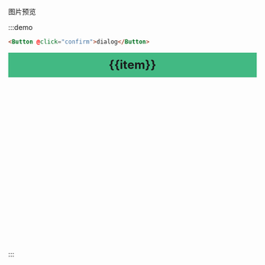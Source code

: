 图片预览

:::demo

```html
<Button @click="confirm">dialog</Button>
```

<div class="core-container">
  <div class="scroll-wrapper" ref="scroll">
    <div class="scroll-content">
      <div class="scroll-item" v-for="(item, index) in emojis" :key="index" @click="clickHandler(item)">{{item}}</div>
    </div>
  </div>
</div>
:::

<script>
import BScroll from '@better-scroll/core';
export default {
  data() {
    return {
      dialog: false,
      emojis: [
        '😀 😁 😂 🤣 😃',
        '😄 😅 😆 😉 😊',
        '😫 😴 😌 😛 😜',
        '👆🏻 😒 😓 😔 👇🏻',
        '😑 😶 🙄 😏 😣',
        '😞 😟 😤 😢 😭',
        '🤑 😲 ☹️ 🙁 😖',
        '👍 👎 👊 ✊ 🤛',
        '☝️ ✋ 🤚 🖐 🖖',
        '👍🏼 👎🏼 👊🏼 ✊🏼 🤛🏼',
        '☝🏽 ✋🏽 🤚🏽 🖐🏽 🖖🏽',
        '🌖 🌗 🌘 🌑 🌒',
        '💫 💥 💢 💦 💧',
        '🐠 🐟 🐬 🐳 🐋',
        '😬 😐 😕 😯 😶',
        '😇 😏 😑 😓 😵',
        '🐥 🐣 🐔 🐛 🐤',
        '💪 ✨ 🔔 ✊ ✋',
        '👇 👊 👍 👈 👆',
        '💛 👐 👎 👌 💘'
      ]
    };
  },
  methods: {
    confirm() {
       this.$imgPreview(['/2018/1/29/rpi-pins-40-0.png']);
    },
    init() {
      this.bs = new BScroll(this.$refs.scroll, {
        scrollY: true,
        click: true,
        probeType: 3 // listening scroll hook
      })
      this._registerHooks(['scroll', 'scrollEnd'], (pos) => {
        console.log('done')
      })
    },
    clickHandler (item) {
      alert(item)
    },
    _registerHooks(hookNames, handler) {
      hookNames.forEach((name) => {
        this.bs.on(name, handler)
      })
    }
  },
  mounted() {
    this.init()
  },
  beforeDestroy() {
    this.bs.destroy()
  },
};
</script>

<style lang="scss">
.core-container {
  .scroll-wrapper {
    height: 400px;
    overflow: hidden;
    .scroll-item {
      height: 50px;
      line-height: 50px;
      font-size: 24px;
      font-weight: bold;
      border-bottom: 1px solid #eee;
      text-align: center;
      &:nth-child(2n) {
        background-color: #f3f5f7;
      }
      &:nth-child(2n+1) {
        background-color: #42b983;
      }
    }
  }
}
</style>
